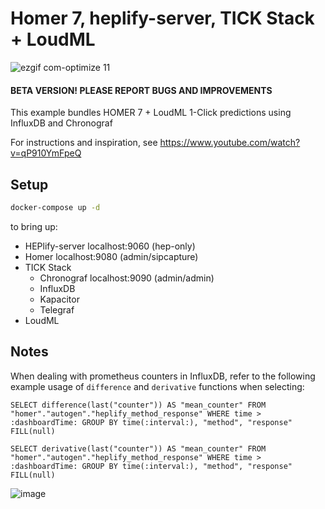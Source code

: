 Homer 7, heplify-server, TICK Stack + LoudML
========

![ezgif com-optimize 11](https://user-images.githubusercontent.com/1423657/47255154-c915b680-d46c-11e8-9ccb-882a0ed86f4a.gif)

#### BETA VERSION! PLEASE REPORT BUGS AND IMPROVEMENTS

This example bundles HOMER 7 + LoudML 1-Click predictions using InfluxDB and Chronograf

For instructions and inspiration, see https://www.youtube.com/watch?v=qP910YmFpeQ


## Setup

```bash
docker-compose up -d
```

to bring up:  

* HEPlify-server localhost:9060 (hep-only)
* Homer localhost:9080 (admin/sipcapture) 
* TICK Stack
  * Chronograf localhost:9090 (admin/admin)
  * InfluxDB
  * Kapacitor
  * Telegraf
* LoudML

## Notes
When dealing with prometheus counters in InfluxDB, refer to the following example usage of `difference` and `derivative` functions when selecting:
```
SELECT difference(last("counter")) AS "mean_counter" FROM "homer"."autogen"."heplify_method_response" WHERE time > :dashboardTime: GROUP BY time(:interval:), "method", "response" FILL(null)
```
```
SELECT derivative(last("counter")) AS "mean_counter" FROM "homer"."autogen"."heplify_method_response" WHERE time > :dashboardTime: GROUP BY time(:interval:), "method", "response" FILL(null)
```

![image](https://user-images.githubusercontent.com/1423657/40862016-705d998a-65eb-11e8-8b03-e711b7b4498d.png)
